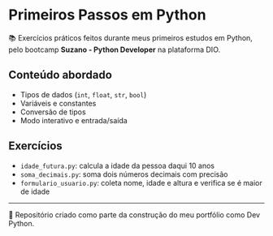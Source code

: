 # Primeiros Passos em Python

📚 Exercícios práticos feitos durante meus primeiros estudos em Python, pelo bootcamp **Suzano - Python Developer** na plataforma DIO.

## Conteúdo abordado

- Tipos de dados (`int`, `float`, `str`, `bool`)
- Variáveis e constantes
- Conversão de tipos
- Modo interativo e entrada/saída

## Exercícios

- `idade_futura.py`: calcula a idade da pessoa daqui 10 anos
- `soma_decimais.py`: soma dois números decimais com precisão
- `formulario_usuario.py`: coleta nome, idade e altura e verifica se é maior de idade

---
🚀 Repositório criado como parte da construção do meu portfólio como Dev Python.
